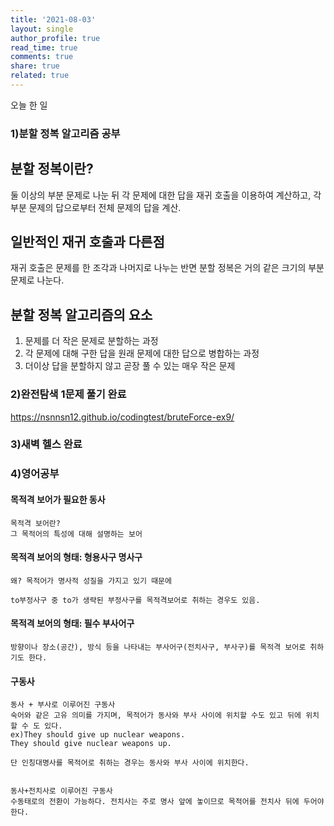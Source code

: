 ```yaml
---
title: '2021-08-03'
layout: single
author_profile: true
read_time: true
comments: true
share: true
related: true
---
```


오늘 한 일

### 1)분할 정복 알고리즘 공부
## 분할 정복이란?  
둘 이상의 부분 문제로 나눈 뒤 각 문제에 대한 답을 재귀 호출을 이용하여 계산하고, 각 부분 문제의 답으로부터 전체 문제의 답을 계산.  

## 일반적인 재귀 호출과 다른점  
재귀 호출은 문제를 한 조각과 나머지로 나누는 반면 분할 정복은 거의 같은 크기의 부분 문제로 나눈다.

## 분할 정복 알고리즘의 요소  
1. 문제를 더 작은 문제로 분할하는 과정
2. 각 문제에 대해 구한 답을 원래 문제에 대한 답으로 병합하는 과정
3. 더이상 답을 분할하지 않고 곧장 풀 수 있는 매우 작은 문제

### 2)완전탐색 1문제 풀기 완료
<a href="https://nsnnsn12.github.io/codingtest/bruteForce-ex9/" target="_blank">https://nsnnsn12.github.io/codingtest/bruteForce-ex9/</a>

### 3)새벽 헬스 완료

### 4)영어공부
#### 목적격 보어가 필요한 동사

    목적격 보어란? 
    그 목적어의 특성에 대해 설명하는 보어

#### 목적격 보어의 형태: 형용사구 명사구

    왜? 목적어가 명사적 성질을 가지고 있기 때문에

    to부정사구 중 to가 생략된 부정사구를 목적격보어로 취하는 경우도 있음.

#### 목적격 보어의 형태: 필수 부사어구

    방향이나 장소(공간), 방식 등을 나타내는 부사어구(전치사구, 부사구)를 목적격 보어로 취하기도 한다.

#### 구동사

    동사 + 부사로 이루어진 구동사
    숙어와 같은 고유 의미를 가지며, 목적어가 동사와 부사 사이에 위치할 수도 있고 뒤에 위치할 수 도 있다.
    ex)They should give up nuclear weapons.
    They should give nuclear weapons up.

    단 인칭대명사를 목적어로 취하는 경우는 동사와 부사 사이에 위치한다.


    동사+전치사로 이루어진 구동사
    수동태로의 전환이 가능하다. 전치사는 주로 명사 앞에 놓이므로 목적어를 전치사 뒤에 두어야 한다.
